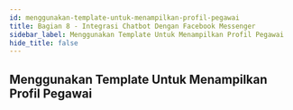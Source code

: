 ```yaml
---
id: menggunakan-template-untuk-menampilkan-profil-pegawai
title: Bagian 8 - Integrasi Chatbot Dengan Facebook Messenger
sidebar_label: Menggunakan Template Untuk Menampilkan Profil Pegawai
hide_title: false
---
```

## Menggunakan Template Untuk Menampilkan Profil Pegawai
